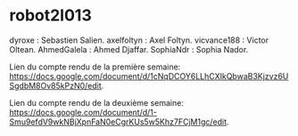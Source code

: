 # robot2I013

dyroxe : Sebastien Salien. 
axelfoltyn : Axel Foltyn. 
vicvance188 : Victor Oltean. 
AhmedGalela : Ahmed Djaffar. 
SophiaNdr : Sophia Nador. 
  
Lien du compte rendu de la première semaine: 
https://docs.google.com/document/d/1cNqDCOY6LLhCXIkQbwaB3Kjzvz6USgdbM8Ov85kPzN0/edit. 

Lien du compte rendu de la deuxième semaine:  
https://docs.google.com/document/d/1-Smu9efdV9wkNBjXpnFaN0eCgrKUs5w5Khz7FCjM1gc/edit. 
